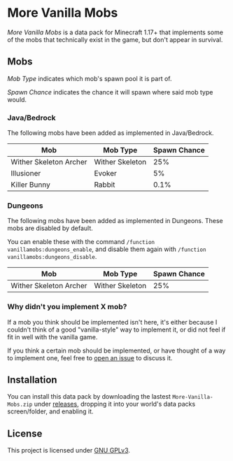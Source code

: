 
# More Vanilla Mobs

*More Vanilla Mobs* is a data pack for Minecraft 1.17+ that implements some of the mobs that technically exist in the game, but don't appear in survival.

## Mobs


*Mob Type* indicates which mob's spawn pool it is part of.

*Spawn Chance* indicates the chance it will spawn where said mob type would.

### Java/Bedrock

The following mobs have been added as implemented in Java/Bedrock.

| Mob                    | Mob Type        | Spawn Chance  |
| ---------------------- | --------------- | ------------- |
| Wither Skeleton Archer | Wither Skeleton | 25%           |
| Illusioner             | Evoker          | 5%            |
| Killer Bunny           | Rabbit          | 0.1%          |

### Dungeons

The following mobs have been added as implemented in Dungeons. These mobs are disabled by default.

You can enable these with the command `/function vanillamobs:dungeons_enable`, and disable them again with `/function vanillamobs:dungeons_disable`.

| Mob                    | Mob Type        | Spawn Chance  |
| ---------------------- | --------------- | ------------- |
| Wither Skeleton Archer | Wither Skeleton | 25%           |

### Why didn't you implement X mob?

If a mob you think should be implemented isn't here, it's either because I couldn't think of a good "vanilla-style" way to implement it, or did not feel if fit in well with the vanilla game.

If you think a certain mob should be implemented, or have thought of a way to implement one, feel free to [open an issue](https://github.com/AnalogCyan/More-Vanilla-Mobs/issues) to discuss it.

## Installation

You can install this data pack by downloading the lastest `More-Vanilla-Mobs.zip` under [releases](https://github.com/AnalogCyan/More-Vanilla-Mobs/releases), dropping it into your world's data packs screen/folder, and enabling it.

## License

This project is licensed under [GNU GPLv3](./LICENSE).
